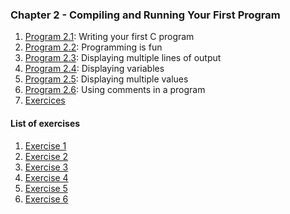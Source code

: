 ### Chapter 2 - Compiling and Running Your First Program

1. [Program 2.1](https://github.com/j0mma/programming-languages/blob/main/C/book-answers/programming-in-c/chap2/Exercise2-1/Program2-1.c): Writing your first C program
2. [Program 2.2](https://github.com/j0mma/programming-languages/blob/main/C/book-answers/programming-in-c/chap2/Exercise2-1/Program2-2.c): Programming is fun
3. [Program 2.3](https://github.com/j0mma/programming-languages/blob/main/C/book-answers/programming-in-c/chap2/Exercise2-1/Program2-3.c): Displaying multiple lines of output
4. [Program 2.4](https://github.com/j0mma/programming-languages/blob/main/C/book-answers/programming-in-c/chap2/Exercise2-1/Program2-4.c): Displaying variables
5. [Program 2.5](https://github.com/j0mma/programming-languages/blob/main/C/book-answers/programming-in-c/chap2/Exercise2-1/Program2-5.c): Displaying multiple values
6. [Program 2.6](https://github.com/j0mma/programming-languages/blob/main/C/book-answers/programming-in-c/chap2/Exercise2-1/Program2-6.c): Using comments in a program
7. [Exercices](https://github.com/j0mma/programming-languages/tree/main/C/book-answers/programming-in-c/chap2) 
  
#### List of exercises 

1. [Exercise 1](https://github.com/j0mma/programming-languages/tree/main/C/book-answers/programming-in-c/chap2/Exercise2-1)  
2. [Exercise 2](https://github.com/j0mma/programming-languages/blob/main/C/book-answers/programming-in-c/chap2/Exercise2-2.c)  
3. [Exercise 3](https://github.com/j0mma/programming-languages/blob/main/C/book-answers/programming-in-c/chap2/Exercise2-3.c)
4. [Exercise 4](https://github.com/j0mma/programming-languages/blob/main/C/book-answers/programming-in-c/chap2/Exercise2-4.c)
5. [Exercise 5](https://github.com/j0mma/programming-languages/blob/main/C/book-answers/programming-in-c/chap2/Exercise2-5.c)
6. [Exercise 6](https://github.com/j0mma/programming-languages/blob/main/C/book-answers/programming-in-c/chap2/Exercise2-6.c)  




